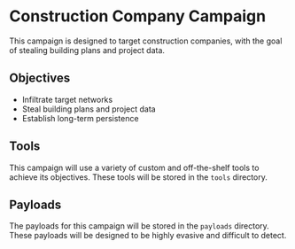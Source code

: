 # Construction Company Campaign

This campaign is designed to target construction companies, with the goal of stealing building plans and project data.

## Objectives

- Infiltrate target networks
- Steal building plans and project data
- Establish long-term persistence

## Tools

This campaign will use a variety of custom and off-the-shelf tools to achieve its objectives. These tools will be stored in the `tools` directory.

## Payloads

The payloads for this campaign will be stored in the `payloads` directory. These payloads will be designed to be highly evasive and difficult to detect.
